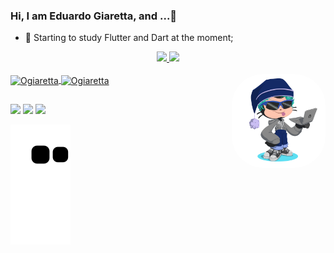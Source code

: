 ### Hi, I am Eduardo Giaretta, and ...👋

- 🔭 Starting to study Flutter and Dart at the moment;

<div align="center">
  <a href="https://beacons.ai/ogiaretta">
  <img height="155em" src="https://github-readme-stats.vercel.app/api?username=Ogiaretta&show_icons=true&theme=tokyonight&include_all_commits=true&count_private=true"/>
  <img height="155em" src="https://github-readme-stats.vercel.app/api/top-langs/?username=Ogiaretta&layout=compact&langs_count=7&theme=tokyonight"/>
</div>
  <div style="display: inline_block"><br>
  <img align="center" alt="Ogiaretta" height="30" width="40" src="https://cdn.jsdelivr.net/gh/devicons/devicon/icons/dart/dart-original.svg">
  <img align="center" alt="Ogiaretta" height="30" width="40" src="https://cdn.jsdelivr.net/gh/devicons/devicon/icons/flutter/flutter-original.svg" />
  <img align="right" alt="Rafa-pic" height="150" style="border-radius:50px;"         
       src="https://github.com/Ogiaretta/Ogiaretta/blob/main/.github/workflows/octocat-1664391190672.png">
</div>
    
  ##
 
  <div> 
  <a href="https://instagram.com/giaretta_" target="_blank"><img src="https://img.shields.io/badge/-Instagram-%23E4405F?style=for-the-badge&logo=instagram&logoColor=white" target="_blank"></a>
  <a href = "mailto:eduhgiaretta@gmail.com"><img src="https://img.shields.io/badge/-Gmail-%23333?style=for-the-badge&logo=gmail&logoColor=white" target="_blank"></a>
  <a href="https://www.linkedin.com/in/eduardo-giaretta-167219209/" target="_blank"><img src="https://img.shields.io/badge/-LinkedIn-%230077B5?style=for-the-badge&logo=linkedin&logoColor=white" target="_blank"></a> 

 ![Snake animation](https://github.com/Ogiaretta/Ogiaretta/blob/output/github-contribution-grid-snake.svg)
    
 </div>
